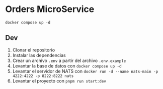 # Orders MicroService

```
docker compose up -d
```

## Dev

1. Clonar el repositorio
2. Instalar las dependencias
3. Crear un archivo `.env` a partir del archivo `.env.example`
4. Levantar la base de datos con `docker compose up -d`
5. Levantar el servidor de NATS con `docker run -d --name nats-main -p 4222:4222 -p 8222:8222 nats`
6. Levantar el proyecto con `pnpm run start:dev`
